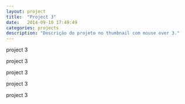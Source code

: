 ```yaml
---
layout: project
title:  "Project 3"
date:   2014-09-10 17:49:49
categories: projects
description: "Descrição do projeto no thumbnail com mouse over 3."
---
```



project 3

project 3

project 3

project 3

project 3
